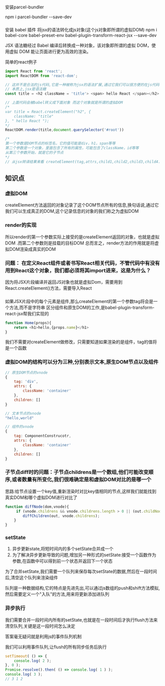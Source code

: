 ###
安装parcel-bundler

npm i parcel-bundler --save-dev 
###
安装 babel 插件 将jsx的语法转化成js对象(这个js对象即所谓的虚拟DOM)
npm i babel-core babel-preset-env babel-plugin-transform-react-jsx --save-dev

JSX 语法糖经过 Babel 编译后转换成一种对象，该对象即所谓的虚拟 DOM，使用虚拟 DOM 能让页面进行更为高效的渲染。

简单的react例子
```javaScript
import React from 'react';
import ReactDOM from 'react-dom';

// 这并不是合法的js代码,它是一种被称为jsx的语法扩展,通过它我们可以很方便的在js代码中书写html片段
// 本质上,jsx是语法糖
const title = <h2 className = 'title'> <span> hello React </span></h2> ;

// 上面代码会被babel转义成下面对象 而这个对象就是所谓的虚拟DOM
/* 
var title = React.createElement("h2", {
    className: "title"
}, " hello React ");
*/
ReactDOM.render(title,document.querySelector('#root'))

/* 
第一个参数是DOM节点的标签名，它的值可能是div，h1，span等等
第二个参数是一个对象，里面包含了所有的属性，可能包含了className，id等等
从第三个参数开始，就是它的子节点
*/
// 从jsx转译结果来看 createElement(tag,attrs,child1,child2,child3,child4...)
```

## 知识点
### 虚拟DOM
createElement方法返回的对象记录了这个DOM节点所有的信息,换句话说,通过它我们可以生成真正的DOM,这个记录信息的对象的我们称之为虚拟DOM
### render的实现
所以render的第一个参数实际上接受的是createElement返回的对象，也就是虚拟DOM .而第二个参数则是挂载的目标DOM
总而言之，render方法的作用就是将虚拟DOM渲染成真实的DOM

### 问题：  在定义React组件或者书写React相关代码，不管代码中有没有用到React这个对象，我们都必须将其import进来，这是为什么？

因为将JSX片段编译并返回JS对象也就是虚拟Dom，需要用到React.createElement()方法，需要导入React

### 
如果JSX片段中的每个元素是组件,那么createElement的第一个参数tag将会是一个方法,而不是字符串
区分组件和原生DOM的工作,是babel-plugin-transform-react-jsx帮我们实现的
```javaScript
function Home(props){
    return <h1>hello,{props.name}</h1>
}
```
我们不需要对createElement做修改，只需要知道如果渲染的是组件，tag的值将是一个函数

### 虚拟DOM的结构可以分为三种,分别表示文本,原生DOM节点以及组件
```javaScript
// 原生DOM节点的vnode
{
    tag: 'div',
    attrs: {
        className: 'container'
    },
    children: []
}

// 文本节点的vnode
"hello,world"

// 组件的vnode
{
    tag: ComponentConstrucotr,
    attrs: {
        className: 'container'
    },
    children: []
}
```

### 子节点diff时的问题：子节点childrens是一个数组,他们可能改变顺序,或者数量有所变化,我们很难确定是和虚拟DOM对比的是哪一个
思路:给节点设置一个key值,重新渲染时对比key值相同的节点,这样我们就能找到真实DOM和哪个虚拟DOM进行对比了
```javaScript
function diffNode(dom,vnode){
     if (vnode.childrens && vnode.childrens.length > 0 || (out.childNodes && out.childNodes.length > 0)) {
        diffChildren(out, vnode.childrens);
    }
}

```

### setState
1. 异步更新state,将短时间内的多个setState合并成一个
2. 为了解决异步更新导致的问题,增加另一种形式的setState:接受一个函数作为参数,在函数中可以得到前一个状态并返回下一个状态

为了合并setState,我们需要一个队列来保存每次setState的数据,然后在一段时间后,清空这个队列来渲染组件

队列是一种数据结构,它的特点是先进先出,可以通过js数组的push和shift方法模拟,然后需要定义一个"入队"的方法,用来将更新添加进队列

### 异步执行
我们需要合并一段时间内所有的setState,也就是在一段时间后才执行flush方法来清空队列,关键是这一段时间怎么决定

答案毫无疑问就是利用js的事件队列机制

我们可以利用事件队列,让flush的所有同步任务后执行

```javaScript
setTimeout( () => {
    console.log( 2 );
}, 0 );
Promise.resolve().then( () => console.log( 1 ) );
console.log( 3 );
// 3 1 2
```

